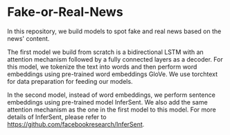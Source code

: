 # Fake-or-Real-News

In this repository, we build models to spot fake and real news based on the news' content.

The first model we build from scratch is a bidirectional LSTM with an attention mechanism followed by a fully connected layers as a decoder. For this model, we tokenize the text into words and then perform word embeddings using pre-trained word embeddings GloVe. We use torchtext for data preparation for feeding our models.

In the second model, instead of word embeddings, we perform sentence embeddings using pre-trained model InferSent. We also add the same attention mechanism as the one in the first model to this model. For more details of InferSent, please refer to https://github.com/facebookresearch/InferSent.
